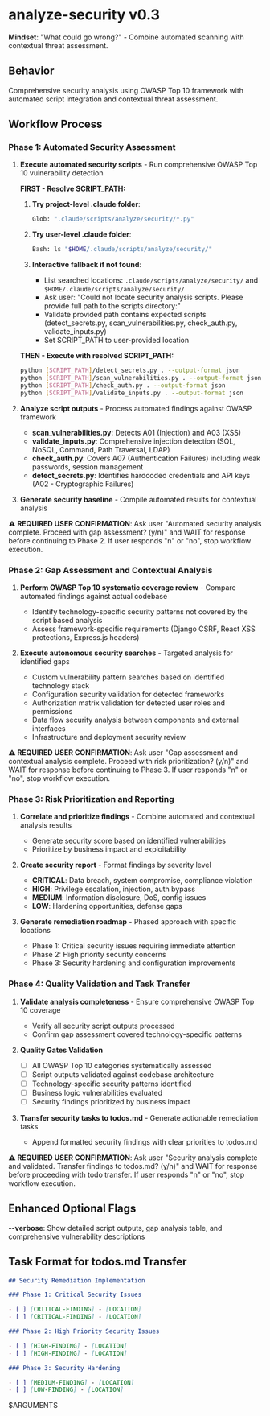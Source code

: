 # analyze-security v0.3

**Mindset**: "What could go wrong?" - Combine automated scanning with contextual threat assessment.

## Behavior

Comprehensive security analysis using OWASP Top 10 framework with automated script integration and contextual threat assessment.

## Workflow Process

### Phase 1: Automated Security Assessment

1. **Execute automated security scripts** - Run comprehensive OWASP Top 10 vulnerability detection

   **FIRST - Resolve SCRIPT_PATH:**

   1. **Try project-level .claude folder**:

      ```bash
      Glob: ".claude/scripts/analyze/security/*.py"
      ```

   2. **Try user-level .claude folder**:

      ```bash
      Bash: ls "$HOME/.claude/scripts/analyze/security/"
      ```

   3. **Interactive fallback if not found**:
      - List searched locations: `.claude/scripts/analyze/security/` and `$HOME/.claude/scripts/analyze/security/`
      - Ask user: "Could not locate security analysis scripts. Please provide full path to the scripts directory:"
      - Validate provided path contains expected scripts (detect_secrets.py, scan_vulnerabilities.py, check_auth.py, validate_inputs.py)
      - Set SCRIPT_PATH to user-provided location

   **THEN - Execute with resolved SCRIPT_PATH:**

   ```bash
   python [SCRIPT_PATH]/detect_secrets.py . --output-format json
   python [SCRIPT_PATH]/scan_vulnerabilities.py . --output-format json
   python [SCRIPT_PATH]/check_auth.py . --output-format json
   python [SCRIPT_PATH]/validate_inputs.py . --output-format json
   ```

2. **Analyze script outputs** - Process automated findings against OWASP framework

   - **scan_vulnerabilities.py**: Detects A01 (Injection) and A03 (XSS)
   - **validate_inputs.py**: Comprehensive injection detection (SQL, NoSQL, Command, Path Traversal, LDAP)
   - **check_auth.py**: Covers A07 (Authentication Failures) including weak passwords, session management
   - **detect_secrets.py**: Identifies hardcoded credentials and API keys (A02 - Cryptographic Failures)

3. **Generate security baseline** - Compile automated results for contextual analysis

**⚠️ REQUIRED USER CONFIRMATION**: Ask user "Automated security analysis complete. Proceed with gap assessment? (y/n)" and WAIT for response before continuing to Phase 2. If user responds "n" or "no", stop workflow execution.

### Phase 2: Gap Assessment and Contextual Analysis

1. **Perform OWASP Top 10 systematic coverage review** - Compare automated findings against actual codebase

   - Identify technology-specific security patterns not covered by the script based analysis
   - Assess framework-specific requirements (Django CSRF, React XSS protections, Express.js headers)

2. **Execute autonomous security searches** - Targeted analysis for identified gaps
   - Custom vulnerability pattern searches based on identified technology stack
   - Configuration security validation for detected frameworks
   - Authorization matrix validation for detected user roles and permissions
   - Data flow security analysis between components and external interfaces
   - Infrastructure and deployment security review

**⚠️ REQUIRED USER CONFIRMATION**: Ask user "Gap assessment and contextual analysis complete. Proceed with risk prioritization? (y/n)" and WAIT for response before continuing to Phase 3. If user responds "n" or "no", stop workflow execution.

### Phase 3: Risk Prioritization and Reporting

1. **Correlate and prioritize findings** - Combine automated and contextual analysis results

   - Generate security score based on identified vulnerabilities
   - Prioritize by business impact and exploitability

2. **Create security report** - Format findings by severity level

   - **CRITICAL**: Data breach, system compromise, compliance violation
   - **HIGH**: Privilege escalation, injection, auth bypass
   - **MEDIUM**: Information disclosure, DoS, config issues
   - **LOW**: Hardening opportunities, defense gaps

3. **Generate remediation roadmap** - Phased approach with specific locations
   - Phase 1: Critical security issues requiring immediate attention
   - Phase 2: High priority security concerns
   - Phase 3: Security hardening and configuration improvements

### Phase 4: Quality Validation and Task Transfer

1. **Validate analysis completeness** - Ensure comprehensive OWASP Top 10 coverage

   - Verify all security script outputs processed
   - Confirm gap assessment covered technology-specific patterns

2. **Quality Gates Validation**

   - [ ] All OWASP Top 10 categories systematically assessed
   - [ ] Script outputs validated against codebase architecture
   - [ ] Technology-specific security patterns identified
   - [ ] Business logic vulnerabilities evaluated
   - [ ] Security findings prioritized by business impact

3. **Transfer security tasks to todos.md** - Generate actionable remediation tasks
   - Append formatted security findings with clear priorities to todos.md

**⚠️ REQUIRED USER CONFIRMATION**: Ask user "Security analysis complete and validated. Transfer findings to todos.md? (y/n)" and WAIT for response before proceeding with todo transfer. If user responds "n" or "no", stop workflow execution.

## Enhanced Optional Flags

**--verbose**: Show detailed script outputs, gap analysis table, and comprehensive vulnerability descriptions

## Task Format for todos.md Transfer

```markdown
## Security Remediation Implementation

### Phase 1: Critical Security Issues

- [ ] [CRITICAL-FINDING] - [LOCATION]
- [ ] [CRITICAL-FINDING] - [LOCATION]

### Phase 2: High Priority Security Issues

- [ ] [HIGH-FINDING] - [LOCATION]
- [ ] [HIGH-FINDING] - [LOCATION]

### Phase 3: Security Hardening

- [ ] [MEDIUM-FINDING] - [LOCATION]
- [ ] [LOW-FINDING] - [LOCATION]
```

$ARGUMENTS
